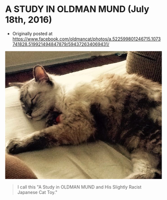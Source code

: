 # A STUDY IN OLDMAN MUND (July 18th, 2016)

 * Originally posted at https://www.facebook.com/oldmancat/photos/a.522599801246715.1073741828.519921494847879/594372634069431/

![A Study in OLDMAN MUND and His Slightly Racist Japanese Cat Toy](../images/13692635_594372634069431_8281422951926885952_n.jpg)

> I call this "A Study in OLDMAN MUND and His Slightly Racist Japanese Cat Toy."


